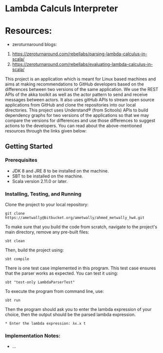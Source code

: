 #  Lambda Calculs Interpreter

# Resources:
* zeroturnaround blogs:
1. https://zeroturnaround.com/rebellabs/parsing-lambda-calculus-in-scala/
1. https://zeroturnaround.com/rebellabs/evaluating-lambda-calculus-in-scala/

This project is an application which is meant for Linux based machines and aims at making recommendations to GitHub developers based on the differences between two versions of the same application. We use the REST APIs of the akka toolkit as well as the actor pattern to send and receive messages between actors. It also uses gitHub APIs to stream open source applications from GitHub and clone the repositories into our local directories. This project uses Understand® (from Scitools) APIs to build dependency graphs for two versions of the applications so that we may compare the versions for differences and use those differences to suggest actions to the developers. You can read about the above-mentioned resources through the links given below:






## Getting Started

### Prerequisites
* JDK 8 and JRE 8 to be installed on the machine.
* SBT to be installed on the machine.
* Scala version 2.11.0 or later.


### Installing, Testing, and Running

Clone the project to your local repository:
```
git clone https://ametwally@bitbucket.org/ametwally/ahmed_metwally_hw4.git
```




To make sure that you build the code from scratch, navigate to the project's main directory, remove any pre-built files:
```
sbt clean
```


Then, build the project using: 
```
sbt compile
```


There is one test case implemented in this program. This test case ensures that the parser works as expected. You can test it using:
```
sbt "test-only LambdaParserTest"
```


To execute the program from command line, use:
```
sbt run
```


Then the program should ask you to enter the lambda expression of your choice, then the output should be the parsed lambda expression.
```
* Enter the lambda expression: λx.x t
```


### Implementation Notes:

* ...